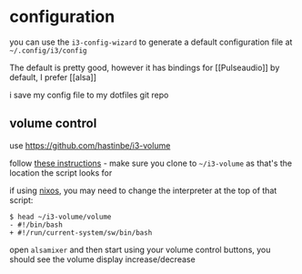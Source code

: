 # configuration
you can use the `i3-config-wizard` to generate a default configuration file at `~/.config/i3/config`

The default is pretty good, however it has bindings for [[Pulseaudio]] by default, I prefer [[alsa]]

i save my config file to my dotfiles git repo

## volume control
use https://github.com/hastinbe/i3-volume

follow [these instructions]( https://github.com/hastinbe/i3-volume/wiki/Installation#i3wm) - make sure you clone to `~/i3-volume` as that's the location the script looks for

if using [nixos](nixos.md), you may need to change the interpreter at the top of that script:

```
$ head ~/i3-volume/volume
- #!/bin/bash
+ #!/run/current-system/sw/bin/bash
```

open `alsamixer` and then start using your volume control buttons, you should see the volume display increase/decrease